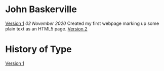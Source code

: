 John Baskerville
================
[Version 1](https://jessdonnan.github.io/john_baskerville/baskerville-one.html)
*02 November 2020*
Created my first webpage marking up some plain text as an HTML5 page.
[Version 2](https://jessdonnan.github.io/john_baskerville/baskerville-two.html)

History of Type
================
[Version 1](https://jessdonnan.github.io/john_baskerville/)